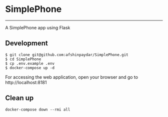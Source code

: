 # SimplePhone
-------
A SimplePhone app using Flask

## Development

```
$ git clone git@github.com:afshinpaydar/SimplePhone.git
$ cd SimplePhone
$ cp .env.example .env
$ docker-compose up -d
```

For accessing the web application, open your browser and go to http://localhost:8181

## Clean up
```
docker-compose down --rmi all
```
